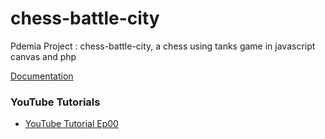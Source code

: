 # chess-battle-city
Pdemia Project : chess-battle-city, a chess using tanks game in javascript canvas and php

[Documentation](https://mhmdjawad.github.io/chess-battle-city)


### YouTube Tutorials ###
* [YouTube Tutorial Ep00](https://youtu.be/kq8HtOJNfrE)
